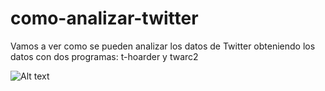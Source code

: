 # como-analizar-twitter
Vamos a ver como se pueden analizar los datos de Twitter obteniendo los datos con dos programas: t-hoarder y twarc2

![Alt text](github.com/estrohacker/como-analizar-twitter/imagenes/prueba.png?raw=true "Prueba")
